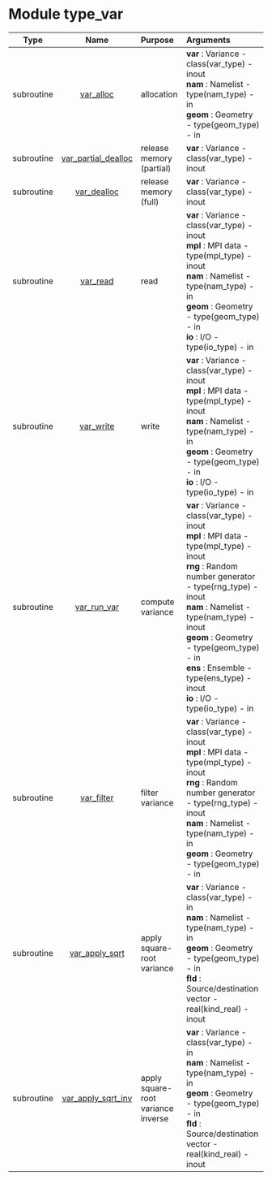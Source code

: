 # Module type_var

| Type | Name | Purpose | Arguments          |
| :--: | :--: | :------ | :----------------- |
| subroutine | [var_alloc](https://github.com/JCSDA/saber/tree/develop/src/saber/bump/type_var.F90#L59) | allocation | <b>var</b> :  Variance - class(var_type) - inout<br><b>nam</b> :  Namelist - type(nam_type) - in<br><b>geom</b> :  Geometry - type(geom_type) - in |
| subroutine | [var_partial_dealloc](https://github.com/JCSDA/saber/tree/develop/src/saber/bump/type_var.F90#L78) | release memory (partial) | <b>var</b> :  Variance - class(var_type) - inout |
| subroutine | [var_dealloc](https://github.com/JCSDA/saber/tree/develop/src/saber/bump/type_var.F90#L96) | release memory (full) | <b>var</b> :  Variance - class(var_type) - inout |
| subroutine | [var_read](https://github.com/JCSDA/saber/tree/develop/src/saber/bump/type_var.F90#L117) | read | <b>var</b> :  Variance - class(var_type) - inout<br><b>mpl</b> :  MPI data - type(mpl_type) - inout<br><b>nam</b> :  Namelist - type(nam_type) - in<br><b>geom</b> :  Geometry - type(geom_type) - in<br><b>io</b> :  I/O - type(io_type) - in |
| subroutine | [var_write](https://github.com/JCSDA/saber/tree/develop/src/saber/bump/type_var.F90#L157) | write | <b>var</b> :  Variance - class(var_type) - inout<br><b>mpl</b> :  MPI data - type(mpl_type) - inout<br><b>nam</b> :  Namelist - type(nam_type) - in<br><b>geom</b> :  Geometry - type(geom_type) - in<br><b>io</b> :  I/O - type(io_type) - in |
| subroutine | [var_run_var](https://github.com/JCSDA/saber/tree/develop/src/saber/bump/type_var.F90#L199) | compute variance | <b>var</b> :  Variance - class(var_type) - inout<br><b>mpl</b> :  MPI data - type(mpl_type) - inout<br><b>rng</b> :  Random number generator - type(rng_type) - inout<br><b>nam</b> :  Namelist - type(nam_type) - inout<br><b>geom</b> :  Geometry - type(geom_type) - in<br><b>ens</b> :  Ensemble - type(ens_type) - inout<br><b>io</b> :  I/O - type(io_type) - in |
| subroutine | [var_filter](https://github.com/JCSDA/saber/tree/develop/src/saber/bump/type_var.F90#L256) | filter variance | <b>var</b> :  Variance - class(var_type) - inout<br><b>mpl</b> :  MPI data - type(mpl_type) - inout<br><b>rng</b> :  Random number generator - type(rng_type) - inout<br><b>nam</b> :  Namelist - type(nam_type) - in<br><b>geom</b> :  Geometry - type(geom_type) - in |
| subroutine | [var_apply_sqrt](https://github.com/JCSDA/saber/tree/develop/src/saber/bump/type_var.F90#L385) | apply square-root variance | <b>var</b> :  Variance - class(var_type) - in<br><b>nam</b> :  Namelist - type(nam_type) - in<br><b>geom</b> :  Geometry - type(geom_type) - in<br><b>fld</b> :  Source/destination vector - real(kind_real) - inout |
| subroutine | [var_apply_sqrt_inv](https://github.com/JCSDA/saber/tree/develop/src/saber/bump/type_var.F90#L411) | apply square-root variance inverse | <b>var</b> :  Variance - class(var_type) - in<br><b>nam</b> :  Namelist - type(nam_type) - in<br><b>geom</b> :  Geometry - type(geom_type) - in<br><b>fld</b> :  Source/destination vector - real(kind_real) - inout |
